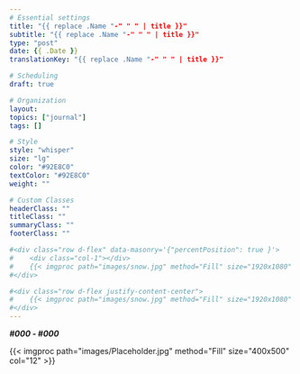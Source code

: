 ```yaml
---
# Essential settings
title: "{{ replace .Name "-" " " | title }}"
subtitle: "{{ replace .Name "-" " " | title }}"
type: "post"
date: {{ .Date }}
translationKey: "{{ replace .Name "-" " " | title }}"

# Scheduling
draft: true

# Organization
layout:
topics: ["journal"]
tags: []

# Style
style: "whisper"
size: "lg"
color: "#92E8C0"
textColor: "#92E8C0"
weight: ""

# Custom Classes
headerClass: ""
titleClass: ""
summaryClass: ""
footerClass: ""

#<div class="row d-flex" data-masonry='{"percentPosition": true }'>
#    <div class="col-1"></div>
#    {{< imgproc path="images/snow.jpg" method="Fill" size="1920x1080" col="8" >}}
#</div>

#<div class="row d-flex justify-content-center">
#    {{< imgproc path="images/snow.jpg" method="Fill" size="1920x1080" col="8" >}}
#</div>
---
```


***#000 - #000***

<div class="row d-flex justify-content-center">
    {{< imgproc path="images/Placeholder.jpg" method="Fill" size="400x500" col="12" >}}
</div>